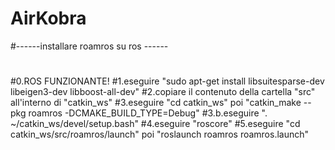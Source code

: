 # AirKobra 
#------installare roamros su ros ------
#
#0.ROS FUNZIONANTE!
#1.eseguire "sudo apt-get install libsuitesparse-dev libeigen3-dev libboost-all-dev"
#2.copiare il contenuto della cartella "src" all'interno di "catkin_ws"
#3.eseguire "cd catkin_ws" poi "catkin_make --pkg roamros -DCMAKE_BUILD_TYPE=Debug"
#3.b.eseguire ". ~/catkin_ws/devel/setup.bash"
#4.eseguire "roscore"
#5.eseguire "cd catkin_ws/src/roamros/launch" poi "roslaunch roamros roamros.launch"

